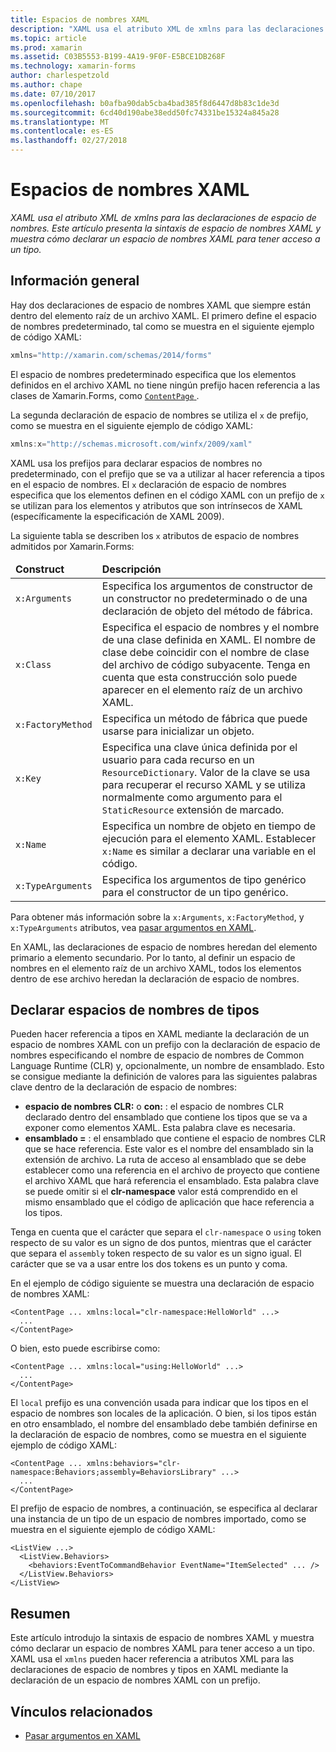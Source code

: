 ```yaml
---
title: Espacios de nombres XAML
description: "XAML usa el atributo XML de xmlns para las declaraciones de espacio de nombres. Este artículo presenta la sintaxis de espacio de nombres XAML y muestra cómo declarar un espacio de nombres XAML para tener acceso a un tipo."
ms.topic: article
ms.prod: xamarin
ms.assetid: C03B5553-B199-4A19-9F0F-E5BCE1DB268F
ms.technology: xamarin-forms
author: charlespetzold
ms.author: chape
ms.date: 07/10/2017
ms.openlocfilehash: b0afba90dab5cba4bad385f8d6447d8b83c1de3d
ms.sourcegitcommit: 6cd40d190abe38edd50fc74331be15324a845a28
ms.translationtype: MT
ms.contentlocale: es-ES
ms.lasthandoff: 02/27/2018
---
```

# <a name="xaml-namespaces"></a>Espacios de nombres XAML

_XAML usa el atributo XML de xmlns para las declaraciones de espacio de nombres. Este artículo presenta la sintaxis de espacio de nombres XAML y muestra cómo declarar un espacio de nombres XAML para tener acceso a un tipo._

## <a name="overview"></a>Información general

Hay dos declaraciones de espacio de nombres XAML que siempre están dentro del elemento raíz de un archivo XAML. El primero define el espacio de nombres predeterminado, tal como se muestra en el siguiente ejemplo de código XAML:

```csharp
xmlns="http://xamarin.com/schemas/2014/forms"
```

El espacio de nombres predeterminado especifica que los elementos definidos en el archivo XAML no tiene ningún prefijo hacen referencia a las clases de Xamarin.Forms, como [ `ContentPage` ](https://developer.xamarin.com/api/type/Xamarin.Forms.ContentPage/).

La segunda declaración de espacio de nombres se utiliza el `x` de prefijo, como se muestra en el siguiente ejemplo de código XAML:

```csharp
xmlns:x="http://schemas.microsoft.com/winfx/2009/xaml"
```

XAML usa los prefijos para declarar espacios de nombres no predeterminado, con el prefijo que se va a utilizar al hacer referencia a tipos en el espacio de nombres. El `x` declaración de espacio de nombres especifica que los elementos definen en el código XAML con un prefijo de `x` se utilizan para los elementos y atributos que son intrínsecos de XAML (específicamente la especificación de XAML 2009).

La siguiente tabla se describen los `x` atributos de espacio de nombres admitidos por Xamarin.Forms:

<table>
 <thead>
   <tr>
     <td><strong>Construct</strong></td>
     <td><strong>Descripción</strong></td>
   </tr>
 </thead>
 <tbody>
   <tr>
     <td><code>x:Arguments</code></td>
     <td>Especifica los argumentos de constructor de un constructor no predeterminado o de una declaración de objeto del método de fábrica.</td>
   </tr>
   <tr>
     <td><code>x:Class</code></td>
     <td>Especifica el espacio de nombres y el nombre de una clase definida en XAML. El nombre de clase debe coincidir con el nombre de clase del archivo de código subyacente. Tenga en cuenta que esta construcción solo puede aparecer en el elemento raíz de un archivo XAML.</td>
   </tr>
   <tr>
     <td><code>x:FactoryMethod</code></td>
     <td>Especifica un método de fábrica que puede usarse para inicializar un objeto.</td>
   </tr>
   <tr>
     <td><code>x:Key</code></td>
     <td>Especifica una clave única definida por el usuario para cada recurso en un <code>ResourceDictionary</code>. Valor de la clave se usa para recuperar el recurso XAML y se utiliza normalmente como argumento para el <code>StaticResource</code> extensión de marcado.</td>
   </tr>
   <tr>
     <td><code>x:Name</code></td>
     <td>Especifica un nombre de objeto en tiempo de ejecución para el elemento XAML. Establecer <code>x:Name</code> es similar a declarar una variable en el código.</td>
   </tr>
   <tr>
     <td><code>x:TypeArguments</code></td>
     <td>Especifica los argumentos de tipo genérico para el constructor de un tipo genérico.</td>
   </tr>
 </tbody>
</table>

Para obtener más información sobre la `x:Arguments`, `x:FactoryMethod`, y `x:TypeArguments` atributos, vea [pasar argumentos en XAML](~/xamarin-forms/xaml/passing-arguments.md).

En XAML, las declaraciones de espacio de nombres heredan del elemento primario a elemento secundario. Por lo tanto, al definir un espacio de nombres en el elemento raíz de un archivo XAML, todos los elementos dentro de ese archivo heredan la declaración de espacio de nombres.

## <a name="declaring-namespaces-for-types"></a>Declarar espacios de nombres de tipos

Pueden hacer referencia a tipos en XAML mediante la declaración de un espacio de nombres XAML con un prefijo con la declaración de espacio de nombres especificando el nombre de espacio de nombres de Common Language Runtime (CLR) y, opcionalmente, un nombre de ensamblado. Esto se consigue mediante la definición de valores para las siguientes palabras clave dentro de la declaración de espacio de nombres:

- **espacio de nombres CLR:** o **con:** : el espacio de nombres CLR declarado dentro del ensamblado que contiene los tipos que se va a exponer como elementos XAML. Esta palabra clave es necesaria.
- **ensamblado =** : el ensamblado que contiene el espacio de nombres CLR que se hace referencia. Este valor es el nombre del ensamblado sin la extensión de archivo. La ruta de acceso al ensamblado que se debe establecer como una referencia en el archivo de proyecto que contiene el archivo XAML que hará referencia el ensamblado. Esta palabra clave se puede omitir si el **clr-namespace** valor está comprendido en el mismo ensamblado que el código de aplicación que hace referencia a los tipos.

Tenga en cuenta que el carácter que separa el `clr-namespace` o `using` token respecto de su valor es un signo de dos puntos, mientras que el carácter que separa el `assembly` token respecto de su valor es un signo igual. El carácter que se va a usar entre los dos tokens es un punto y coma.

En el ejemplo de código siguiente se muestra una declaración de espacio de nombres XAML:

```xaml
<ContentPage ... xmlns:local="clr-namespace:HelloWorld" ...>
  ...
</ContentPage>
```

O bien, esto puede escribirse como:

```xaml
<ContentPage ... xmlns:local="using:HelloWorld" ...>
  ...
</ContentPage>
```

El `local` prefijo es una convención usada para indicar que los tipos en el espacio de nombres son locales de la aplicación. O bien, si los tipos están en otro ensamblado, el nombre del ensamblado debe también definirse en la declaración de espacio de nombres, como se muestra en el siguiente ejemplo de código XAML:

```xaml
<ContentPage ... xmlns:behaviors="clr-namespace:Behaviors;assembly=BehaviorsLibrary" ...>
  ...
</ContentPage>
```

El prefijo de espacio de nombres, a continuación, se especifica al declarar una instancia de un tipo de un espacio de nombres importado, como se muestra en el siguiente ejemplo de código XAML:

```xaml
<ListView ...>
  <ListView.Behaviors>
    <behaviors:EventToCommandBehavior EventName="ItemSelected" ... />
  </ListView.Behaviors>
</ListView>
```

## <a name="summary"></a>Resumen

Este artículo introdujo la sintaxis de espacio de nombres XAML y muestra cómo declarar un espacio de nombres XAML para tener acceso a un tipo. XAML usa el `xmlns` pueden hacer referencia a atributos XML para las declaraciones de espacio de nombres y tipos en XAML mediante la declaración de un espacio de nombres XAML con un prefijo.


## <a name="related-links"></a>Vínculos relacionados

- [Pasar argumentos en XAML](~/xamarin-forms/xaml/passing-arguments.md)

